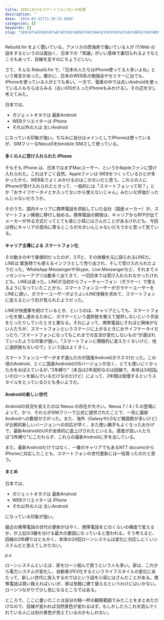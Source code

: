 ```yaml
---
title: 日本におけるスマートフォン化への変遷
description: ''
date: '2014-03-31T11:30:32.000Z'
categories: []
keywords: []
slug: "%E6%97%A5%E6%9C%AC%E3%81%AB%E3%81%8A%E3%81%91%E3%82%8B%E3%82%B9%E3%83%9E%E3%83%BC%E3%83%88%E3%83%95%E3%82%A9%E3%83%B3%E5%8C%96%E3%81%B8%E3%81%AE%E5..."
---
```

Rebuild.fm をよく聞いている。アメリカの西海岸で働いている人が IT/Web の話をするというのは面白く、日本での「常識」がいい意味で裏切られるようなところもあって、目線を足すのにちょうどいい。

さて、そんな Rebuild.fm で、「日本の人たちはiPhone使ってる人多いよね」という発言があった。確かに、日本のWEB系の勉強会やセミナーに出ても、iPhoneを使っている人がとても多い。一方で、電車の中では古いAndroidを使っている人もちらほらみる（古いiOSが入ったiPhoneもみかける）。その辺を少し考えてみた。

日本では、

*   ガジェットオタクは 最新Android
*   WEBクリエイターは iPhone
*   それ以外の人は 古いAndroid

になっている印象が強い。ちなみに自分はメインとしてiPhoneは使っているが、SIMフリーなNexus5をbmobile SIMさして使っている。

#### 多くの人に受け入れられた iPhone

そもそも iPhone は、日本ではまずMacユーザー、というかAppleファンに受け入れられた。これはすごく自然。Appleファンは WEBをつくっているひとが多かったから、WEB系でよくみかけるのはこのせいだと思う。これらの人にiPhoneが受け入れられたときって、一般的には「スマートフォンって何？」とか「おサイフケータイとか入ってないから使えないじゃん」みたいな評価だったんじゃないだろうか。

そのうち、国内キャリアに携帯電話を供給していた会社（国産メーカー）が、スマートフォン開発に移行し始める。携帯電話の開発は、キャリアからRFPが出てメーカーが作る方式だってとても昔に小耳にはさんだことがあるけれども、今回は特にキャリアの意向に寄るところが大きいんじゃないだろうかと思って見ている。

#### キャリア主導による スマートフォン化

その動きの中で象徴的だったのが、3.11と、その体験を元に語られるLINEだ。LINEは 緊急時でも使えるインフラとして売り出され、そして受け入れられたようだった。WhatsApp MessengerやSkype、Live Messengerなど、それまでメッセンジャーアプリは数多く出てきて、一切日本では受け入れられなかったけれども、LINEは違った。LINEが当初からフィーチャーフォン（ガラケー）で使えるようになっていたことから、スマートフォンユーザーがガラケーユーザーをLINEに誘い、ガラケーユーザーがよりよいLINE体験を求めて、スマートフォンに変えるという形が見られたようだった。

LINEが快進撃を続けているとき、というのは、キャリアとしても、スマートフォン化を推し進めるために、ガラケーという選択肢を敢えて提供しないという手段をとったりしていたときと重なる。それによって、携帯電話にそれほど興味がない人たちが、スマートフォンというステージに上がるときにおサイフケータイだったり、”スマートフォンになってもこれまでの生活が変化しないもの”が選ばれていったような印象が強い。「スマートフォンに積極的に変えたくないけど、他に選択肢もないので」という話はよくきく。

スマートフォンユーザーがまず選んだのが国産Android(ガラスマ)だった。この頃のAndroid、とくに国産AndroidのOSバージョンが古く、とても使いにくかったのをおぼえているが、”2年縛り”（本当は2年契約なのは回線で、本体は24回払いのローンを組んでいるだけなのだけど）によって、2年間は我慢するというスタイルをとっているひとも多いようだ。

#### Androidの新しい世代

Androidの状況を変えたのは Nexus の存在が大きい。Nexus 7 / 4 / 5 の登場によって、かつ、それらがSIMフリーで公式に提供されたことで、一気に最新Androidへの敷居がさがった。また、海外（GalaxyやLGなど韓国勢が多いけど)が比較的新しいバージョンへの対応が早く、また使い勝手もよくなったおかげで、最新AndroidのUXが全体的に底上げされたといえる。感度が高い人たちは”2年縛り”にこだわらず、これらの最新Androidに手を出している。

また、最新Androidだけではなく、一番のキャリアでもあるNTT docomoからiPhoneに対応したことも、スマートフォンの世代更新には一役買ったのだと思う。

#### まとめ

日本では、

*   ガジェットオタクは 最新Android
*   WEBクリエイターは iPhone
*   それ以外の人は 古いAndroid

になっている印象が強い。

最近の携帯電話の世代の更新がはやく、携帯電話をどのくらいの頻度で変えるか、が上記の3層を分ける最大の要因になっていると思われる。そう考えると、回線の2年縛りはともかく、本体の24回ローンシステムは変化に対応しにくいシステムだと思えてしかたない。

_p.s._

ローンシステムといえば、家をローン組んで買うという人も多い。家は、これから電力システムが変化し、自動車がEV化するというライフスタイルの変化にあたって、新しい世代に突入するのではという話を小耳にはさんだことがある。携帯電話は買い換えればいいが、家は気軽に建て替えるというわけにはいかない。ローンつながりで少し気になるところではある。

ところで、ここに書いたことは自分の精一杯の観察範囲でみたことをまとめただけなので、目線が変われば当然景色が変わるはず。もしかしたらこれを読んでくれている人には別の景色が見えているのかもしれない。